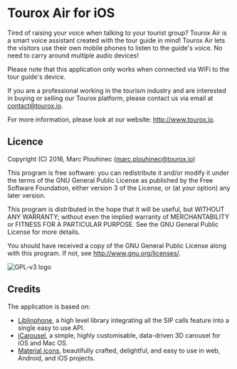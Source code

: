 Tourox Air for iOS
==================

Tired of raising your voice when talking to your tourist group? Tourox Air is a smart voice
assistant created with the tour guide in mind! Tourox Air lets the visitors use their own mobile
phones to listen to the guide's voice. No need to carry around multiple audio devices!

Please note that this application only works when connected via WiFi to the tour guide's device.

If you are a professional working in the tourism industry and are interested in buying or selling
our Tourox platform, please contact us via email at contact@tourox.io.

For more information, please look at our website: http://www.tourox.io.

Licence
-------
Copyright (C) 2016, Marc Plouhinec (marc.plouhinec@tourox.io)

This program is free software: you can redistribute it and/or modify
it under the terms of the GNU General Public License as published by
the Free Software Foundation, either version 3 of the License, or
(at your option) any later version.

This program is distributed in the hope that it will be useful,
but WITHOUT ANY WARRANTY; without even the implied warranty of
MERCHANTABILITY or FITNESS FOR A PARTICULAR PURPOSE.  See the
GNU General Public License for more details.

You should have received a copy of the GNU General Public License
along with this program.  If not, see <http://www.gnu.org/licenses/>.

![GPL-v3 logo](http://www.gnu.org/graphics/gplv3-127x51.png)

Credits
-------
The application is based on:
* [Liblinphone](http://www.linphone.org/technical-corner/liblinphone/overview), a high level library integrating all the SIP calls feature into a single easy to use API.
* [iCarousel](https://github.com/nicklockwood/iCarousel), a simple, highly customisable, data-driven 3D carousel for iOS and Mac OS.
* [Material icons](https://design.google.com/icons/), beautifully crafted, delightful, and easy to use in web, Android, and iOS projects.